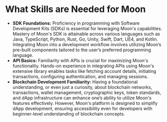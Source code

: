 # What Skills are Needed for Moon

- **SDK Foundations:** Proficiency in programming with Software Development Kits (SDKs) is essential for leveraging Moon's capabilities. Mastery of Moon's SDK is attainable across various languages such as Java, TypeScript, Python, Rust, Go, Unity, Swift, Dart, UE4, and Kotlin. Integrating Moon into a development workflow involves utilizing Moon’s pre-built components tailored to the user’s preferred programming language.
- **API Basics:** Familiarity with APIs is crucial for maximizing Moon's functionality. Hands-on experience in integrating APIs using Moon's extensive library enables tasks like fetching account details, initiating transactions, configuring authentication, and managing sessions.
- **Blockchain Development Familiarity:** Having a foundational understanding, or even just a curiosity, about blockchain networks, transactions, wallet management, cryptographic keys, token standards, and dApp infrastructure can enhance one’s ability to utilize Moon's features effectively. However, Moon's platform is designed to simplify dApp development, ensuring accessibility even for developers with beginner-level understanding of blockchain concepts.